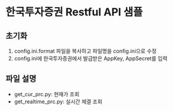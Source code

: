 # 한국투자증권 Restful API 샘플

## 초기화
1. config.ini.format 파일을 복사하고 파일명을 config.ini으로 수정
2. config.ini에 한국투자증권에서 발급받은 AppKey, AppSecret를 입력

## 파일 설명
- get_cur_prc.py: 현재가 조회
- get_realtime_prc.py: 실시간 체결 조회
